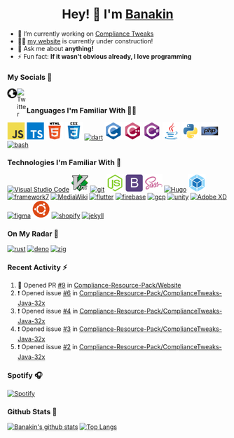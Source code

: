 <!-- My Links -->
[stats]: https://github.com/anuraghazra/github-readme-stats
[website]: https://banakin.dev/
[twitter]: https://twitter.com/Banakin9
[youtube]: https://youtube.com/Banakin
[dribbble]: https://dribbble.com/Banakin
[spotify]: https://open.spotify.com/user/Banakin900

<!-- Languages -->
[javascript]: https://en.wikipedia.org/wiki/JavaScript
[typescript]: https://www.typescriptlang.org/
[html]: https://en.wikipedia.org/wiki/HTML
[css]: https://en.wikipedia.org/wiki/CSS
[dart]: https://dart.dev/
[c]: https://en.wikipedia.org/wiki/C_(programming_language)
[cpp]: https://en.wikipedia.org/wiki/C++
[csharp]: https://en.wikipedia.org/wiki/C_Sharp_(programming_language)
[java]: https://www.java.com/
[python]: https://www.python.org/
[php]: https://www.php.net/
[bash]: https://www.gnu.org/software/bash/

<!-- Tools -->
[vscode]: https://code.visualstudio.com/
[vim]: https://www.vim.org/
[git]: https://git-scm.com/
[nodejs]: https://nodejs.org/
[boostrap]: https://getbootstrap.com/
[sass]: https://sass-lang.com/
[hugo]: https://gohugo.io/
[webpack]: https://webpack.js.org/
[framework7]: https://framework7.io/
[mediawiki]: https://www.mediawiki.org/
[flutter]: https://flutter.dev/
[firebase]: https://firebase.google.com/
[gcp]: https://cloud.google.com/
[unity]: https://unity.com/
[adobexd]: https://www.adobe.com/products/xd.html
[figma]: https://figma.com/
[ubuntu]: https://ubuntu.com/
[shopify]: https://www.shopify.com/
[jekyll]: https://jekyllrb.com/

<!-- Radar -->
[rust]: https://www.rust-lang.org/
[deno]: https://deno.land/
[zig]: https://ziglang.org/

<!-- Title -->
<h1 align="center">Hey! 👋 I'm <a href="https://banakin.dev/">Banakin</a></h1>

<!-- TODO: SHIELDS -->
- 🔭 I’m currently working on [Compliance Tweaks](https://github.com/Compliance-Resource-Pack)<!-- - 🌱 I’m currently learning **Vim** -->
- 👨‍💻 [my website][website] is currently under construction!
- 💬 Ask me about **anything!**
- ⚡ Fun fact: **If it wasn't obvious already, I love programming**

### My Socials 💬
[<img align="left" alt="Website" width="22px" src="https://raw.githubusercontent.com/iconic/open-iconic/master/svg/globe.svg" />][website]
<!-- [<img align="left" alt="YouTube" width="22px" src="https://cdn.jsdelivr.net/npm/simple-icons@v3/icons/youtube.svg" />][youtube] -->
[<img align="left" alt="Twitter" width="22px" src="https://cdn.jsdelivr.net/npm/simple-icons@v3/icons/twitter.svg" />][twitter]
<!-- [<img align="left" alt="Dribbble" width="22px" src="https://cdn.jsdelivr.net/npm/simple-icons@v3/icons/dribbble.svg" />][dribbble] -->

<br />

### Languages I'm Familiar With 👨‍💻
[<img src="https://raw.githubusercontent.com/devicons/devicon/master/icons/javascript/javascript-original.svg" alt="javascript" width="40" height="40"/>][javascript]
[<img src="https://raw.githubusercontent.com/devicons/devicon/master/icons/typescript/typescript-original.svg" alt="typescript" width="40" height="40"/>][typescript]
[<img src="https://raw.githubusercontent.com/devicons/devicon/master/icons/html5/html5-original-wordmark.svg" alt="html5" width="40" height="40"/>][html]
[<img src="https://raw.githubusercontent.com/devicons/devicon/master/icons/css3/css3-original-wordmark.svg" alt="css3" width="40" height="40"/>][css]
[<img src="https://www.vectorlogo.zone/logos/dartlang/dartlang-icon.svg" alt="dart" width="40" height="40"/>][dart]
[<img src="https://raw.githubusercontent.com/devicons/devicon/master/icons/c/c-original.svg" alt="c" width="40" height="40"/>][c]
[<img src="https://raw.githubusercontent.com/devicons/devicon/master/icons/cplusplus/cplusplus-original.svg" alt="cplusplus" width="40" height="40"/>][cpp]
[<img src="https://raw.githubusercontent.com/devicons/devicon/master/icons/csharp/csharp-original.svg" alt="csharp" width="40" height="40"/>][csharp]
[<img src="https://raw.githubusercontent.com/devicons/devicon/master/icons/java/java-original.svg" alt="java" width="40" height="40"/>][java]
[<img src="https://raw.githubusercontent.com/devicons/devicon/master/icons/python/python-original.svg" alt="python" width="40" height="40"/>][python]
[<img src="https://raw.githubusercontent.com/devicons/devicon/master/icons/php/php-original.svg" alt="php" width="40" height="40"/>][php]
[<img src="https://www.vectorlogo.zone/logos/gnu_bash/gnu_bash-icon.svg" alt="bash" width="40" height="40"/>][bash]

### Technologies I'm Familiar With 🔧
[<img src="https://upload.wikimedia.org/wikipedia/commons/thumb/9/9a/Visual_Studio_Code_1.35_icon.svg/1024px-Visual_Studio_Code_1.35_icon.svg.png" alt="Visual Studio Code" width="40" height="40"/>][vscode]
[<img src="https://raw.githubusercontent.com/devicons/devicon/master/icons/vim/vim-original.svg" alt="Vim" width="40" height="40"/>][vim]
[<img src="https://www.vectorlogo.zone/logos/git-scm/git-scm-icon.svg" alt="git" width="40" height="40"/>][git]
[<img src="https://raw.githubusercontent.com/devicons/devicon/master/icons/nodejs/nodejs-original.svg" alt="nodejs" width="40" height="40"/>][nodejs]
[<img src="https://raw.githubusercontent.com/devicons/devicon/master/icons/bootstrap/bootstrap-plain.svg" alt="bootstrap" width="40" height="40"/>][boostrap]
[<img src="https://raw.githubusercontent.com/devicons/devicon/master/icons/sass/sass-original.svg" alt="sass" width="40" height="40"/>][sass]
[<img src="https://avatars3.githubusercontent.com/u/29385237?s=280&v=4" alt="Hugo" width="40" height="40"/>][hugo]
[<img src="https://raw.githubusercontent.com/devicons/devicon/master/icons/webpack/webpack-original.svg" alt="webpack" width="40" height="40"/>][webpack]
[<img src="https://framework7.io/i/logo.svg" alt="framework7" width="40" height="40"/>][framework7]
[<img src="https://upload.wikimedia.org/wikipedia/commons/5/54/MediaWiki_logo_1.svg" alt="MediaWiki" width="40" height="40"/>][mediawiki]
[<img src="https://www.vectorlogo.zone/logos/flutterio/flutterio-icon.svg" alt="flutter" width="40" height="40"/>][flutter]
[<img src="https://www.vectorlogo.zone/logos/firebase/firebase-icon.svg" alt="firebase" width="40" height="40"/>][firebase]
[<img src="https://www.vectorlogo.zone/logos/google_cloud/google_cloud-icon.svg" alt="gcp" width="40" height="40"/>][gcp]
[<img src="https://www.vectorlogo.zone/logos/unity3d/unity3d-icon.svg" alt="unity" width="40" height="40"/>][unity]
[<img src="https://upload.wikimedia.org/wikipedia/commons/thumb/c/c2/Adobe_XD_CC_icon.svg/1200px-Adobe_XD_CC_icon.svg.png" alt="Adobe XD" width="40" height="40"/>][adobexd]
[<img src="https://www.vectorlogo.zone/logos/figma/figma-icon.svg" alt="figma" width="40" height="40"/>][figma]
[<img src="https://raw.githubusercontent.com/devicons/devicon/master/icons/ubuntu/ubuntu-plain.svg" alt="ubuntu" width="40" height="40"/>][ubuntu]
[<img src="https://www.vectorlogo.zone/logos/shopify/shopify-icon.svg" alt="shopify" width="40" height="40"/>][shopify]
[<img src="https://www.vectorlogo.zone/logos/jekyllrb/jekyllrb-icon.svg" alt="jekyll" width="40" height="40"/>][jekyll]

### On My Radar 🔎
[<img src="https://www.vectorlogo.zone/logos/rust-lang/rust-lang-icon.svg" alt="rust" width="40" height="40"/>][rust]
[<img src="https://upload.wikimedia.org/wikipedia/commons/8/84/Deno.svg" alt="deno" width="40" height="40"/>][deno]
[<img src="https://www.vectorlogo.zone/logos/ziglang/ziglang-icon.svg" alt="zig" width="40" height="40"/>][zig]


### Recent Activity ⚡
<!--START_SECTION:activity-->
1. 💪 Opened PR [#9](https://github.com/Compliance-Resource-Pack/Website/pull/9) in [Compliance-Resource-Pack/Website](https://github.com/Compliance-Resource-Pack/Website)
2. ❗️ Opened issue [#6](https://github.com/Compliance-Resource-Pack/ComplianceTweaks-Java-32x/issues/6) in [Compliance-Resource-Pack/ComplianceTweaks-Java-32x](https://github.com/Compliance-Resource-Pack/ComplianceTweaks-Java-32x)
3. ❗️ Opened issue [#4](https://github.com/Compliance-Resource-Pack/ComplianceTweaks-Java-32x/issues/4) in [Compliance-Resource-Pack/ComplianceTweaks-Java-32x](https://github.com/Compliance-Resource-Pack/ComplianceTweaks-Java-32x)
4. ❗️ Opened issue [#3](https://github.com/Compliance-Resource-Pack/ComplianceTweaks-Java-32x/issues/3) in [Compliance-Resource-Pack/ComplianceTweaks-Java-32x](https://github.com/Compliance-Resource-Pack/ComplianceTweaks-Java-32x)
5. ❗️ Opened issue [#2](https://github.com/Compliance-Resource-Pack/ComplianceTweaks-Java-32x/issues/2) in [Compliance-Resource-Pack/ComplianceTweaks-Java-32x](https://github.com/Compliance-Resource-Pack/ComplianceTweaks-Java-32x)
<!--END_SECTION:activity-->

### Spotify 🎧
[<img src="https://spotify-now-playing-sepia.vercel.app/api/spotify" alt="Spotify" width="350" />][spotify]

### Github Stats 📄
[<img src="https://github-readme-stats.vercel.app/api?username=Banakin&count_private=true&show_icons=true&theme=tokyonight" alt="Banakin's github stats" width="550px" />][stats]
[<img src="https://github-readme-stats.vercel.app/api/top-langs/?username=Banakin&layout=compact&theme=tokyonight" alt="Top Langs" width="350px" />][stats]
